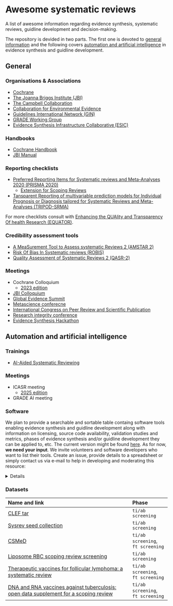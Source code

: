 # Awesome systematic reviews

A list of awesome information regarding evidence synthesis, systematic reviews, guidline development and decision-making.

The repository is devided in two parts. 
The first one is devoted to [general information](#general) and the following covers [automation and artificial intelligence](#automation-and-artificial-intelligence) in evidence synthesis and guidline development.

## General

### Organisations & Associations
* [Cochrane](https://www.cochrane.org/)
* [The Joanna Briggs Institute (JBI)](https://jbi.global/)
* [The Campbell Collaboration](https://www.campbellcollaboration.org/)
* [Collaboration for Environmental Evidence](https://environmentalevidence.org/)
* [Guidelines International Network (GIN)](https://g-i-n.net/)
* [GRADE Working Group](https://www.gradeworkinggroup.org/)
* [Evidence Synthesis Infrastructure Collaborative (ESIC)](https://evidencesynthesis.atlassian.net/)

### Handbooks
* [Cochrane Handbook](https://training.cochrane.org/handbook)
* [JBI Manual](https://jbi-global-wiki.refined.site/space/MANUAL)

### Reporting checklists
* [Preferred Reporting Items for Systematic reviews and Meta-Analyses 2020 (PRISMA 2020)](http://prisma-statement.org/PRISMAStatement/)
    * [Extension for Scoping Reviews](http://prisma-statement.org/Extensions/ScopingReviews)
* [Tansparent Reporting of multivariable prediction models for Individual Prognosis or Diagnosis tailored for Systematic Reviews and Meta-Analyses (TRIPOD-SRMA)](https://www.tripod-statement.org/)

For more checklists consult with [Enhancing the QUAlity and Transparency Of health Research (EQUATOR)](https://www.equator-network.org/).

### Credibility assessment tools
* [A MeaSurement Tool to Assess systematic Reviews 2 (AMSTAR 2)](https://amstar.ca/Amstar-2.php)
* [Risk Of Bias In Systematic reviews (ROBIS)](https://www.bristol.ac.uk/population-health-sciences/projects/robis/robis-tool/)
* [Quality Assessment of Systematic Reviews 2 (QASR-2)](https://osf.io/qxb2g)

### Meetings
* Cochrane Colloquium
    * [2023 edition](https://events.cochrane.org/colloquium-2023)
* [JBI Colloquium](https://jbi.global/jbi-colloquium)
* [Global Evidence Summit](https://www.globalevidencesummit.org/)
* [Metascience conferecne](https://metascience.info/)
* [International Congress on Peer Review and Scientific Publication](https://peerreviewcongress.org/)
* [Research integrity conference](https://researchintegrityconf.com/)
* [Evidence Synthesis Hackathon](https://www.eshackathon.org/events.html)

## Automation and artificial intelligence

### Trainings
* [AI-Aided Systematic Reviewing](https://utrechtsummerschool.nl/courses/data-science/ai-aided-systematic-reviewing-online-course)

### Meetings 
* ICASR meeting
   * [2025 edition](https://icasr.github.io/2025_meeting.html)
* GRADE AI meeting

### Software

We plan to provide a searchable and sortable table containg software tools enabling evidence synthesis and guidline development along with information on licensing, source code availability, validation studies and metrics, phases of evidence synthesis and/or guidline development they can be applied to, etc.
The current version might be found [here](https://docs.google.com/spreadsheets/d/1UCSIMQlLHFMGEHCmbXefxxUva23q2ZUUZXokYNiaMXg/edit).
As for now, **we need your input**.
We invite volunteers and software developers who want to list their tools.
Create an issue, provide details to a spreadsheet or simply contact us via e-mail to help in developing and moderating this resource:
<details> pawljmlo@agh.edu.pl </details>

### Datasets

| Name and link | Phase |
| :--- | :--- |
| [CLEF tar](https://github.com/CLEF-TAR/tar) | `ti/ab screening` |
| [Sysrev seed collection](https://github.com/ielab/sysrev-seed-collection) | `ti/ab screening` |
| [CSMeD](https://github.com/WojciechKusa/systematic-review-datasets) | `ti/ab screening`, <br> `ft screening` |
| [Liposome RBC scoping review screening](https://huggingface.co/datasets/UtopiansRareTruth/Liposome-RBC_Scoping_Review_Screening) | `ti/ab screening` |
| [Therapeutic vaccines for follicular lymphoma: a systematic review](https://osf.io/kbzfw/) | `ti/ab screening`, <br> `ft screening` |
| [DNA and RNA vaccines against tuberculosis: open data supplement for a scoping review](https://osf.io/x95hj/) | `ti/ab screening`, <br> `ft screening` |
